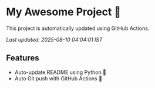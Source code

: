 # My Awesome Project 🚀

This project is automatically updated using GitHub Actions.

_Last updated: 2025-08-10 04:04:01 IST_

## Features
- Auto-update README using Python 🐍
- Auto Git push with GitHub Actions 🤖
